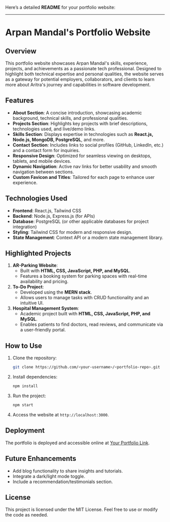 Here’s a detailed **README** for your portfolio website:

---

# **Arpan Mandal's Portfolio Website**

## **Overview**
This portfolio website showcases Arpan Mandal's skills, experience, projects, and achievements as a passionate tech professional. Designed to highlight both technical expertise and personal qualities, the website serves as a gateway for potential employers, collaborators, and clients to learn more about Aritra's journey and capabilities in software development.

## **Features**
- **About Section**: A concise introduction, showcasing academic background, technical skills, and professional qualities.
- **Projects Section**: Highlights key projects with brief descriptions, technologies used, and live/demo links.
- **Skills Section**: Displays expertise in technologies such as **React.js, Node.js, MongoDB, PostgreSQL**, and more.
- **Contact Section**: Includes links to social profiles (GitHub, LinkedIn, etc.) and a contact form for inquiries.
- **Responsive Design**: Optimized for seamless viewing on desktops, tablets, and mobile devices.
- **Dynamic Navigation**: Active nav links for better usability and smooth navigation between sections.
- **Custom Favicon and Titles**: Tailored for each page to enhance user experience.

## **Technologies Used**
- **Frontend**: React.js, Tailwind CSS
- **Backend**: Node.js, Express.js (for APIs)
- **Database**: PostgreSQL (or other applicable databases for project integration)
- **Styling**: Tailwind CSS for modern and responsive design.
- **State Management**: Context API or a modern state management library.

## **Highlighted Projects**
1. **AR-Parking Website**:
   - Built with **HTML, CSS, JavaScript, PHP, and MySQL**.
   - Features a booking system for parking spaces with real-time availability and pricing.
2. **To-Do Project**:
   - Developed using the **MERN stack**.
   - Allows users to manage tasks with CRUD functionality and an intuitive UI.
3. **Hospital Management System**:
   - Academic project built with **HTML, CSS, JavaScript, PHP, and MySQL**.
   - Enables patients to find doctors, read reviews, and communicate via a user-friendly portal.

## **How to Use**
1. Clone the repository:
   ```bash
   git clone https://github.com/<your-username>/<portfolio-repo>.git
   ```
2. Install dependencies:
   ```bash
   npm install
   ```
3. Run the project:
   ```bash
   npm start
   ```
4. Access the website at `http://localhost:3000`.

## **Deployment**
The portfolio is deployed and accessible online at [Your Portfolio Link](https://your-portfolio-link.com).

## **Future Enhancements**
- Add blog functionality to share insights and tutorials.
- Integrate a dark/light mode toggle.
- Include a recommendation/testimonials section.

## **License**
This project is licensed under the MIT License. Feel free to use or modify the code as needed.

